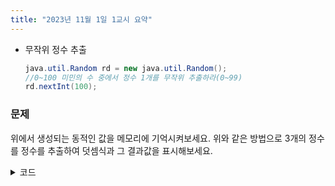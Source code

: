 ```yaml
---
title: "2023년 11월 1일 1교시 요약"
---
```


- 무작위 정수 추출
    ```java
    java.util.Random rd = new java.util.Random();
    //0~100 미민의 수 중에서 정수 1개를 무작위 추출하라(0~99)
    rd.nextInt(100);
    ```

### 문제
위에서 생성되는 동적인 값을 메모리에 기억시켜보세요.
위와 같은 방법으로 3개의 정수를 정수를 추출하여 덧셈식과 그 결과값을 표시해보세요.

<details>
<summary>코드</summary>

```java
import java.util.*;

public class RandomTest {

	public static void main(String[] args) {

	Random rd = new Random();
	
	int a = rd.nextInt(100);
	int b = rd.nextInt(100);
	int c = rd.nextInt(100);
	
	int result = a+b+c;

	System.out.printf("%d + %d + %d = %d", a, b, c, result);

	}

}
```

</details>
